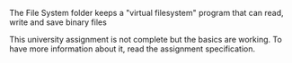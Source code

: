 The File System folder keeps a "virtual filesystem" program that can read, write and save binary files

This university assignment is not complete but the basics are working. To have more information about it, read the assignment specification.